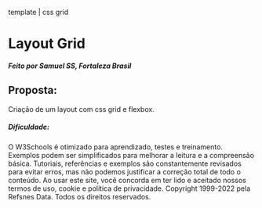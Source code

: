 template | css grid
 # Layout Grid



##### Feito por Samuel SS, Fortaleza  Brasil

## Proposta: 

Criação de um layout com css grid e flexbox.

##### Dificuldade: 

O W3Schools é otimizado para aprendizado, testes e treinamento. Exemplos podem ser simplificados para melhorar a leitura e a compreensão básica. Tutoriais, referências e exemplos são constantemente revisados para evitar erros, mas não podemos justificar a correção total de todo o conteúdo. Ao usar este site, você concorda em ter lido e aceitado nossos termos de uso, cookie e política de privacidade.
Copyright 1999-2022 pela Refsnes Data. Todos os direitos reservados. 
